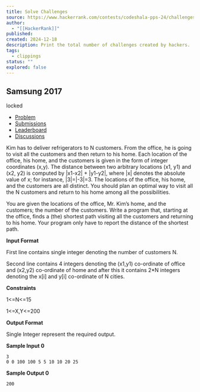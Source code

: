 ```yaml
---
title: Solve Challenges
source: https://www.hackerrank.com/contests/codeshala-pps-24/challenges/samsung-2017
author:
  - "[[HackerRank]]"
published:
created: 2024-12-18
description: Print the total number of challenges created by hackers.
tags:
  - clippings
status: ""
explored: false
---
```

## Samsung 2017

locked

- [Problem](https://www.hackerrank.com/contests/codeshala-pps-24/challenges/samsung-2017)
- [Submissions](https://www.hackerrank.com/contests/codeshala-pps-24/challenges/samsung-2017/submissions)
- [Leaderboard](https://www.hackerrank.com/contests/codeshala-pps-24/challenges/samsung-2017/leaderboard)
- [Discussions](https://www.hackerrank.com/contests/codeshala-pps-24/challenges/samsung-2017/forum)

Kim has to deliver refrigerators to N customers. From the office, he is going to visit all the customers and then return to his home. Each location of the office, his home, and the customers is given in the form of integer coordinates (x,y). The distance between two arbitrary locations (x1, y1) and (x2, y2) is computed by |x1-x2| + |y1-y2|, where |x| denotes the absolute value of x; for instance, |3|=|-3|=3. The locations of the office, his home, and the customers are all distinct. You should plan an optimal way to visit all the N customers and return to his home among all the possibilities.

You are given the locations of the office, Mr. Kim’s home, and the customers; the number of the customers. Write a program that, starting at the office, finds a (the) shortest path visiting all the customers and returning to his home. Your program only have to report the distance of the shortest path.

**Input Format**

First line contains single integer denoting the number of customers N.

Second line contains 4 integers denoting the (x1,y1) co-ordinate of office and (x2,y2) co-ordinate of home and after this it contains 2\*N integers denoting the x\[i\] and y\[i\] co-ordinate of N cities.

**Constraints**

1<=N<=15

1<=X,Y<=200

**Output Format**

Single Integer represent the required output.

**Sample Input 0**

```
3
0 0 100 100 5 5 10 10 20 25
```

**Sample Output 0**

```
200
```